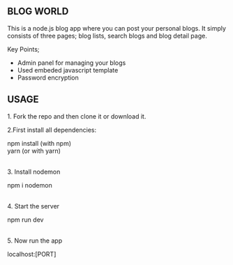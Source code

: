 <h2>BLOG WORLD</h2>
<p>
This is a node.js blog app where you can post your personal blogs. It simply consists of three pages; blog lists, search blogs and blog detail page.
</p>
<p>Key Points;</p>
<ul>
  <li>Admin panel for managing your blogs</li>
  <li>Used embeded javascript template</li>
  <li>Password encryption</li>
</ul>
<h2>USAGE</h2>
<p>1. Fork the repo and then clone it or download it.</p>
<p>2.First install all dependencies:</p>
<div>
  <storng>npm install</storng> (with npm) </br>
  <storng>yarn</storng> (or with yarn)
</div> </br>
<p>
3. Install nodemon 
</p>
<div>
 npm i nodemon
</div> </br>
<p>
4. Start the server
</p>
<div>
  npm run dev
</div> </br>
<p>
5. Now run the app
</p>
<div>
localhost:[PORT]
</div>









